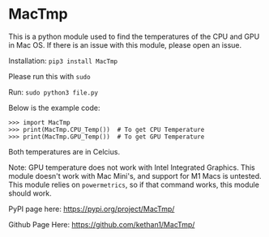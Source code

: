 # MacTmp

This is a python module used to find the temperatures of the CPU and GPU in Mac OS. If there is an issue with this module, please open an issue. 

Installation: `pip3 install MacTmp`

Please run this with `sudo`

Run: `sudo python3 file.py`

Below is the example code:

```python3
>>> import MacTmp
>>> print(MacTmp.CPU_Temp())  # To get CPU Temperature
>>> print(MacTmp.GPU_Temp())  # To get GPU Temperature
```

Both temperatures are in Celcius. 

Note: GPU temperature does not work with Intel Integrated Graphics. This module doesn't work with Mac Mini's, and support for M1 Macs is untested. This module relies on `powermetrics`, so if that command works, this module should work. 

PyPI page here: https://pypi.org/project/MacTmp/

Github Page Here: https://github.com/kethan1/MacTmp/
